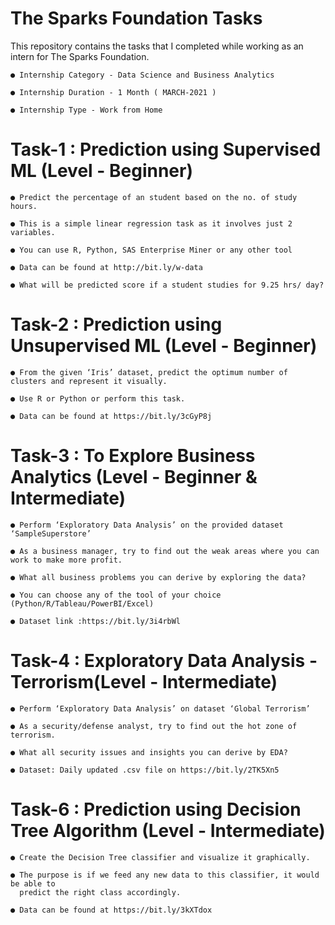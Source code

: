 # The Sparks Foundation Tasks
This repository contains the tasks that I completed while working as an intern for The Sparks Foundation.

    ● Internship Category - Data Science and Business Analytics
  
    ● Internship Duration - 1 Month ( MARCH-2021 )
  
    ● Internship Type - Work from Home

# Task-1 : Prediction using Supervised ML (Level - Beginner)

    ● Predict the percentage of an student based on the no. of study hours.

    ● This is a simple linear regression task as it involves just 2 variables.

    ● You can use R, Python, SAS Enterprise Miner or any other tool

    ● Data can be found at http://bit.ly/w-data

    ● What will be predicted score if a student studies for 9.25 hrs/ day?
    
# Task-2 : Prediction using Unsupervised ML (Level - Beginner)

    ● From the given ‘Iris’ dataset, predict the optimum number of clusters and represent it visually.

    ● Use R or Python or perform this task.

    ● Data can be found at https://bit.ly/3cGyP8j    

# Task-3 : To Explore Business Analytics (Level - Beginner & Intermediate)

    ● Perform ‘Exploratory Data Analysis’ on the provided dataset ‘SampleSuperstore’

    ● As a business manager, try to find out the weak areas where you can work to make more profit.

    ● What all business problems you can derive by exploring the data?

    ● You can choose any of the tool of your choice (Python/R/Tableau/PowerBI/Excel)

    ● Dataset link :https://bit.ly/3i4rbWl
    
# Task-4 : Exploratory Data Analysis - Terrorism(Level - Intermediate)

    ● Perform ‘Exploratory Data Analysis’ on dataset ‘Global Terrorism’

    ● As a security/defense analyst, try to find out the hot zone of terrorism.

    ● What all security issues and insights you can derive by EDA?

    ● Dataset: Daily updated .csv file on https://bit.ly/2TK5Xn5    
    
# Task-6 : Prediction using Decision Tree Algorithm (Level - Intermediate)

    ● Create the Decision Tree classifier and visualize it graphically.

    ● The purpose is if we feed any new data to this classifier, it would be able to
      predict the right class accordingly.

    ● Data can be found at https://bit.ly/3kXTdox      
